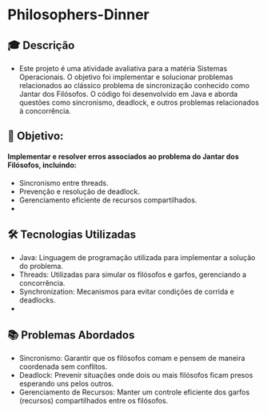 # Philosophers-Dinner

## 🎓 Descrição

- Este projeto é uma atividade avaliativa para a matéria Sistemas Operacionais. O objetivo foi implementar e solucionar problemas relacionados ao clássico problema de sincronização conhecido como Jantar dos Filósofos. O código foi desenvolvido em Java e aborda questões como sincronismo, deadlock, e outros problemas relacionados à concorrência.

## 🚀 Objetivo:

#### Implementar e resolver erros associados ao problema do Jantar dos Filósofos, incluindo:
- Sincronismo entre threads.
- Prevenção e resolução de deadlock.
- Gerenciamento eficiente de recursos compartilhados.
- 
## 🛠️ Tecnologias Utilizadas

- Java: Linguagem de programação utilizada para implementar a solução do problema.
- Threads: Utilizadas para simular os filósofos e garfos, gerenciando a concorrência.
- Synchronization: Mecanismos para evitar condições de corrida e deadlocks.
- 
## 📚 Problemas Abordados

- Sincronismo: Garantir que os filósofos comam e pensem de maneira coordenada sem conflitos.
- Deadlock: Prevenir situações onde dois ou mais filósofos ficam presos esperando uns pelos outros.
- Gerenciamento de Recursos: Manter um controle eficiente dos garfos (recursos) compartilhados entre os filósofos.
